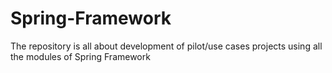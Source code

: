 # Spring-Framework
The repository is all about development of pilot/use cases projects using all the modules of Spring Framework

